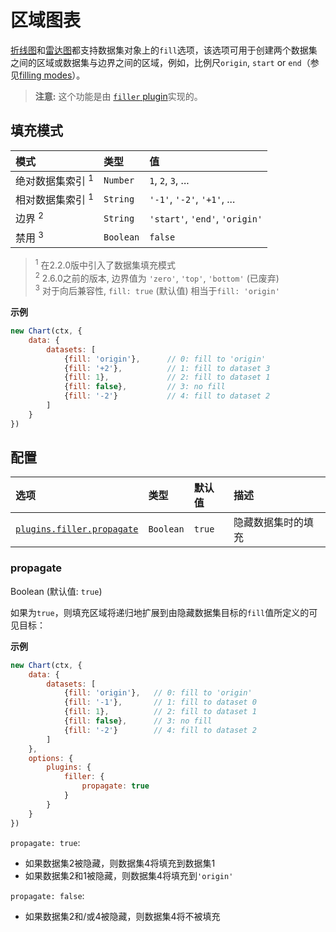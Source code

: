 # 区域图表

[折线图](line.md)和[雷达图](radar.md)都支持数据集对象上的`fill`选项，该选项可用于创建两个数据集之间的区域或数据集与边界之间的区域，例如，比例尺`origin`, `start` or `end`（参见[filling modes](filling-modes)）。

> **注意:** 这个功能是由 [`filler` plugin](https://github.com/chartjs/Chart.js/blob/master/src/plugins/plugin.filler.js)实现的。

## 填充模式

| 模式 | 类型 | 值 |
| :--- | :--- | :--- |
| 绝对数据集索引 <sup>1</sup> | `Number` | `1`, `2`, `3`, ... |
| 相对数据集索引 <sup>1</sup> | `String` | `'-1'`, `'-2'`, `'+1'`, ... |
| 边界 <sup>2</sup> | `String` | `'start'`, `'end'`, `'origin'` |
| 禁用 <sup>3</sup> | `Boolean` | `false` |

> <sup>1</sup> 在2.2.0版中引入了数据集填充模式<br>
> <sup>2</sup> 2.6.0之前的版本, 边界值为 `'zero'`, `'top'`, `'bottom'` (已废弃)<br>
> <sup>3</sup> 对于向后兼容性, `fill: true` (默认值) 相当于`fill: 'origin'`<br>

**示例**
```javascript
new Chart(ctx, {
    data: {
        datasets: [
            {fill: 'origin'},      // 0: fill to 'origin'
            {fill: '+2'},          // 1: fill to dataset 3
            {fill: 1},             // 2: fill to dataset 1
            {fill: false},         // 3: no fill
            {fill: '-2'}           // 4: fill to dataset 2
        ]
    }
})
```

## 配置
| 选项 | 类型 | 默认值 | 描述 |
| :--- | :--- | :--- | :--- |
| [`plugins.filler.propagate`](#propagate) | `Boolean` | `true` | 隐藏数据集时的填充

### propagate
Boolean (默认值: `true`)

如果为`true`，则填充区域将递归地扩展到由隐藏数据集目标的`fill`值所定义的可见目标：

**示例**
```javascript
new Chart(ctx, {
    data: {
        datasets: [
            {fill: 'origin'},   // 0: fill to 'origin'
            {fill: '-1'},       // 1: fill to dataset 0
            {fill: 1},          // 2: fill to dataset 1
            {fill: false},      // 3: no fill
            {fill: '-2'}        // 4: fill to dataset 2
        ]
    },
    options: {
        plugins: {
            filler: {
                propagate: true
            }
        }
    }
})
```

`propagate: true`:
- 如果数据集2被隐藏，则数据集4将填充到数据集1
- 如果数据集2和1被隐藏，则数据集4将填充到`'origin'`

`propagate: false`:
- 如果数据集2和/或4被隐藏，则数据集4将不被填充
